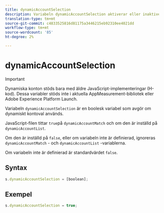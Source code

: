 ```yaml
---
title: dynamicAccountSelection
description: Variabeln dynamicAccountSelection aktiverar eller inaktiverar dynamiskt kontoval.
translation-type: tm+mt
source-git-commit: c4833525816d81175a3446215eb92310ee4021dd
workflow-type: tm+mt
source-wordcount: '85'
ht-degree: 2%

---
```



# dynamicAccountSelection

>[!IMPORTANT]
>
>Dynamiska konton stöds bara med äldre JavaScript-implementeringar (H-kod). Dessa variabler stöds inte i aktuella AppMeasurement-bibliotek eller Adobe Experience Platform Launch.

Variabeln `dynamicAccountSelection` är en boolesk variabel som avgör om dynamiskt kontoval används.

JavaScript-filen tittar `true`på `dynamicAccountMatch` och om den är inställd på `dynamicAccountList`.

Om den är inställd på `false`, eller om variabeln inte är definierad, ignoreras `dynamicAccountMatch` - och `dynamicAccountList` -variablerna.

Om variabeln inte är definierad är standardvärdet `false`.

## Syntax

```js
s.dynamicAccountSelection = [boolean];
```

## Exempel

```js
s.dynamicAccountSelection = true;
```
